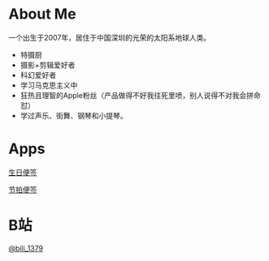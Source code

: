 # About Me

一个出生于2007年，居住于中国深圳的光荣的太阳系地球人类。

+ 特摄厨
+ 摄影+剪辑爱好者
+ 科幻爱好者
+ 学习马克思主义中
+ 狂热且理智的Apple粉丝（产品做得不好我往死里喷，别人说得不对我会拼命怼）
+ 学过声乐、街舞、钢琴和小提琴。

# Apps

[生日便签](https://apps.apple.com/app/id1499441985)

[节拍便签](https://apps.apple.com/app/id1566854024)

# B站
[@bili_1379](https://space.bilibili.com/477468459)
